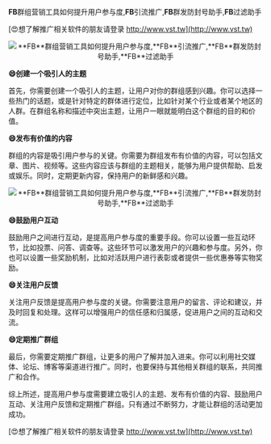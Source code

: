 **FB**群组营销工具如何提升用户参与度,**FB**引流推广,**FB**群发防封号助手,**FB**过滤助手

[😍想了解推广相关软件的朋友请登录 http://www.vst.tw](http://www.vst.tw)

 <center><img src="https://vst.tw/MP4/tuiguang/png/4.png" alt="**FB**群组营销工具如何提升用户参与度,**FB**引流推广,**FB**群发防封号助手,**FB**过滤助手"></center>

**😄创建一个吸引人的主题**

首先，你需要创建一个吸引人的主题，让用户对你的群组感到兴趣。你可以选择一些热门的话题，或是针对特定的群体进行定位，比如针对某个行业或者某个地区的人群。在群组名称和描述中突出主题，让用户一眼就能明白这个群组的目的和价值。

**😄发布有价值的内容**

群组的内容是吸引用户参与的关键。你需要为群组发布有价值的内容，可以包括文章、图片、视频等。这些内容应该与群组的主题相关，能够为用户提供帮助、启发或娱乐。同时，定期更新内容，保持用户的新鲜感和兴趣。

 <center><img src="https://vst.tw/MP4/tuiguang/png/4.png" alt="**FB**群组营销工具如何提升用户参与度,**FB**引流推广,**FB**群发防封号助手,**FB**过滤助手"></center>

**😄鼓励用户互动**

鼓励用户之间进行互动，是提高用户参与度的重要手段。你可以设置一些互动环节，比如投票、问答、调查等。这些环节可以激发用户的兴趣和参与度。另外，你也可以设置一些奖励机制，比如对活跃用户进行表彰或者提供一些优惠券等实物奖励。

**😄关注用户反馈**

关注用户反馈是提高用户参与度的关键。你需要注意用户的留言、评论和建议，并及时回复和处理。这样可以增强用户的信任感和归属感，促进用户之间的互动和交流。

**😄定期推广群组**

最后，你需要定期推广群组，让更多的用户了解并加入进来。你可以利用社交媒体、论坛、博客等渠道进行推广。同时，也要保持与其他相关群组的联系，共同推广和合作。

综上所述，提高用户参与度需要建立吸引人的主题、发布有价值的内容、鼓励用户互动、关注用户反馈和定期推广群组。只有通过不断努力，才能让群组的活动更加成功。

[😍想了解推广相关软件的朋友请登录 http://www.vst.tw](http://www.vst.tw)



